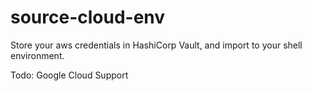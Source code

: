 # source-cloud-env

Store your aws credentials in HashiCorp Vault, and import to your shell environment.

Todo: Google Cloud Support





